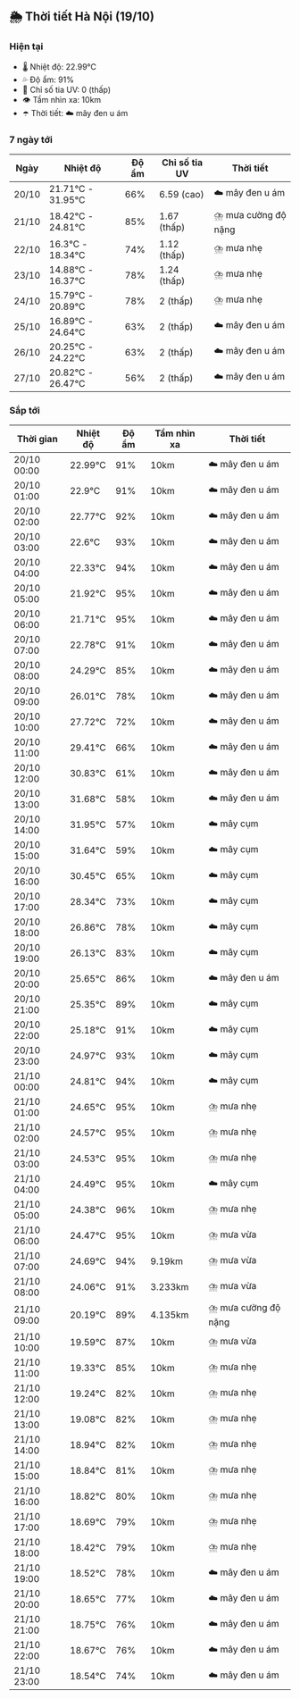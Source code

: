 ## 🌦️ Thời tiết Hà Nội (19/10)

### Hiện tại

- 🌡️ Nhiệt độ: 22.99℃
- 💦 Độ ẩm: 91%
- 🌟 Chỉ số tia UV: 0 (thấp)
- 👁️ Tầm nhìn xa: 10km
- ☂️ Thời tiết: ☁️ mây đen u ám

### 7 ngày tới

| Ngày | Nhiệt độ | Độ ẩm | Chỉ số tia UV | Thời tiết |
| --- | --- | --- | --- | --- |
| 20/10 | 21.71℃ - 31.95℃ | 66% | 6.59 (cao) | ☁️ mây đen u ám |
| 21/10 | 18.42℃ - 24.81℃ | 85% | 1.67 (thấp) | ⛈️ mưa cường độ nặng |
| 22/10 | 16.3℃ - 18.34℃ | 74% | 1.12 (thấp) | ⛈️ mưa nhẹ |
| 23/10 | 14.88℃ - 16.37℃ | 78% | 1.24 (thấp) | ⛈️ mưa nhẹ |
| 24/10 | 15.79℃ - 20.89℃ | 78% | 2 (thấp) | ⛈️ mưa nhẹ |
| 25/10 | 16.89℃ - 24.64℃ | 63% | 2 (thấp) | ☁️ mây đen u ám |
| 26/10 | 20.25℃ - 24.22℃ | 63% | 2 (thấp) | ☁️ mây đen u ám |
| 27/10 | 20.82℃ - 26.47℃ | 56% | 2 (thấp) | ☁️ mây đen u ám |

### Sắp tới

| Thời gian | Nhiệt độ | Độ ẩm | Tầm nhìn xa | Thời tiết |
| --- | --- | --- | --- | --- |
| 20/10 00:00 | 22.99℃ | 91% | 10km | ☁️ mây đen u ám |
| 20/10 01:00 | 22.9℃ | 91% | 10km | ☁️ mây đen u ám |
| 20/10 02:00 | 22.77℃ | 92% | 10km | ☁️ mây đen u ám |
| 20/10 03:00 | 22.6℃ | 93% | 10km | ☁️ mây đen u ám |
| 20/10 04:00 | 22.33℃ | 94% | 10km | ☁️ mây đen u ám |
| 20/10 05:00 | 21.92℃ | 95% | 10km | ☁️ mây đen u ám |
| 20/10 06:00 | 21.71℃ | 95% | 10km | ☁️ mây đen u ám |
| 20/10 07:00 | 22.78℃ | 91% | 10km | ☁️ mây đen u ám |
| 20/10 08:00 | 24.29℃ | 85% | 10km | ☁️ mây đen u ám |
| 20/10 09:00 | 26.01℃ | 78% | 10km | ☁️ mây đen u ám |
| 20/10 10:00 | 27.72℃ | 72% | 10km | ☁️ mây đen u ám |
| 20/10 11:00 | 29.41℃ | 66% | 10km | ☁️ mây đen u ám |
| 20/10 12:00 | 30.83℃ | 61% | 10km | ☁️ mây đen u ám |
| 20/10 13:00 | 31.68℃ | 58% | 10km | ☁️ mây đen u ám |
| 20/10 14:00 | 31.95℃ | 57% | 10km | ☁️ mây cụm |
| 20/10 15:00 | 31.64℃ | 59% | 10km | ☁️ mây cụm |
| 20/10 16:00 | 30.45℃ | 65% | 10km | ☁️ mây cụm |
| 20/10 17:00 | 28.34℃ | 73% | 10km | ☁️ mây cụm |
| 20/10 18:00 | 26.86℃ | 78% | 10km | ☁️ mây cụm |
| 20/10 19:00 | 26.13℃ | 83% | 10km | ☁️ mây cụm |
| 20/10 20:00 | 25.65℃ | 86% | 10km | ☁️ mây đen u ám |
| 20/10 21:00 | 25.35℃ | 89% | 10km | ☁️ mây cụm |
| 20/10 22:00 | 25.18℃ | 91% | 10km | ☁️ mây cụm |
| 20/10 23:00 | 24.97℃ | 93% | 10km | ☁️ mây cụm |
| 21/10 00:00 | 24.81℃ | 94% | 10km | ☁️ mây cụm |
| 21/10 01:00 | 24.65℃ | 95% | 10km | ⛈️ mưa nhẹ |
| 21/10 02:00 | 24.57℃ | 95% | 10km | ⛈️ mưa nhẹ |
| 21/10 03:00 | 24.53℃ | 95% | 10km | ⛈️ mưa nhẹ |
| 21/10 04:00 | 24.49℃ | 95% | 10km | ☁️ mây cụm |
| 21/10 05:00 | 24.38℃ | 96% | 10km | ⛈️ mưa nhẹ |
| 21/10 06:00 | 24.47℃ | 95% | 10km | ⛈️ mưa vừa |
| 21/10 07:00 | 24.69℃ | 94% | 9.19km | ⛈️ mưa vừa |
| 21/10 08:00 | 24.06℃ | 91% | 3.233km | ⛈️ mưa vừa |
| 21/10 09:00 | 20.19℃ | 89% | 4.135km | ⛈️ mưa cường độ nặng |
| 21/10 10:00 | 19.59℃ | 87% | 10km | ⛈️ mưa vừa |
| 21/10 11:00 | 19.33℃ | 85% | 10km | ⛈️ mưa nhẹ |
| 21/10 12:00 | 19.24℃ | 82% | 10km | ⛈️ mưa nhẹ |
| 21/10 13:00 | 19.08℃ | 82% | 10km | ⛈️ mưa nhẹ |
| 21/10 14:00 | 18.94℃ | 82% | 10km | ⛈️ mưa nhẹ |
| 21/10 15:00 | 18.84℃ | 81% | 10km | ⛈️ mưa nhẹ |
| 21/10 16:00 | 18.82℃ | 80% | 10km | ⛈️ mưa nhẹ |
| 21/10 17:00 | 18.69℃ | 79% | 10km | ⛈️ mưa nhẹ |
| 21/10 18:00 | 18.42℃ | 79% | 10km | ⛈️ mưa nhẹ |
| 21/10 19:00 | 18.52℃ | 78% | 10km | ☁️ mây đen u ám |
| 21/10 20:00 | 18.65℃ | 77% | 10km | ☁️ mây đen u ám |
| 21/10 21:00 | 18.75℃ | 76% | 10km | ☁️ mây đen u ám |
| 21/10 22:00 | 18.67℃ | 76% | 10km | ☁️ mây đen u ám |
| 21/10 23:00 | 18.54℃ | 74% | 10km | ☁️ mây đen u ám |
